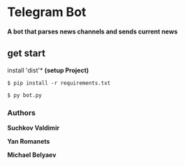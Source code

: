 # Telegram Bot 

**A bot that parses news channels and sends current news**

## get start

  install 'dist'* **(setup Project)**
```
$ pip install -r requirements.txt
```
```
$ py bot.py
```
### Authors

**Suchkov Valdimir** 

**Yan Romanets**

**Michael Belyaev**
